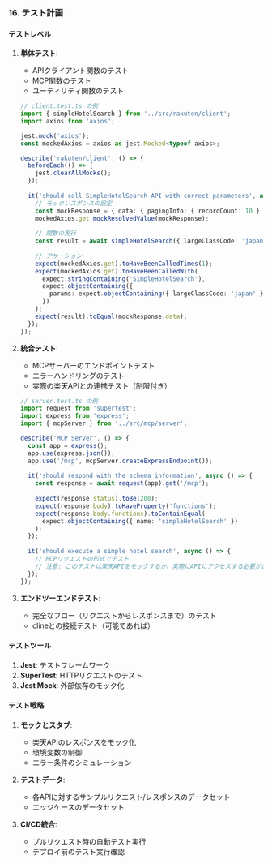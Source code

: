 ### 16. テスト計画

#### テストレベル

1. **単体テスト**:
   - APIクライアント関数のテスト
   - MCP関数のテスト
   - ユーティリティ関数のテスト
   
   ```typescript
   // client.test.ts の例
   import { simpleHotelSearch } from '../src/rakuten/client';
   import axios from 'axios';
   
   jest.mock('axios');
   const mockedAxios = axios as jest.Mocked<typeof axios>;
   
   describe('rakuten/client', () => {
     beforeEach(() => {
       jest.clearAllMocks();
     });
     
     it('should call SimpleHotelSearch API with correct parameters', async () => {
       // モックレスポンスの設定
       const mockResponse = { data: { pagingInfo: { recordCount: 10 } } };
       mockedAxios.get.mockResolvedValue(mockResponse);
       
       // 関数の実行
       const result = await simpleHotelSearch({ largeClassCode: 'japan' });
       
       // アサーション
       expect(mockedAxios.get).toHaveBeenCalledTimes(1);
       expect(mockedAxios.get).toHaveBeenCalledWith(
         expect.stringContaining('SimpleHotelSearch'),
         expect.objectContaining({
           params: expect.objectContaining({ largeClassCode: 'japan' })
         })
       );
       expect(result).toEqual(mockResponse.data);
     });
   });
   ```

2. **統合テスト**:
   - MCPサーバーのエンドポイントテスト
   - エラーハンドリングのテスト
   - 実際の楽天APIとの連携テスト（制限付き）
   
   ```typescript
   // server.test.ts の例
   import request from 'supertest';
   import express from 'express';
   import { mcpServer } from '../src/mcp/server';
   
   describe('MCP Server', () => {
     const app = express();
     app.use(express.json());
     app.use('/mcp', mcpServer.createExpressEndpoint());
     
     it('should respond with the schema information', async () => {
       const response = await request(app).get('/mcp');
       
       expect(response.status).toBe(200);
       expect(response.body).toHaveProperty('functions');
       expect(response.body.functions).toContainEqual(
         expect.objectContaining({ name: 'simpleHotelSearch' })
       );
     });
     
     it('should execute a simple hotel search', async () => {
       // MCPリクエストの形式でテスト
       // 注意: このテストは楽天APIをモックするか、実際にAPIにアクセスする必要があります
     });
   });
   ```

3. **エンドツーエンドテスト**:
   - 完全なフロー（リクエストからレスポンスまで）のテスト
   - clineとの接続テスト（可能であれば）

#### テストツール

1. **Jest**: テストフレームワーク
2. **SuperTest**: HTTPリクエストのテスト
3. **Jest Mock**: 外部依存のモック化

#### テスト戦略

1. **モックとスタブ**:
   - 楽天APIのレスポンスをモック化
   - 環境変数の制御
   - エラー条件のシミュレーション

2. **テストデータ**:
   - 各APIに対するサンプルリクエスト/レスポンスのデータセット
   - エッジケースのデータセット

3. **CI/CD統合**:
   - プルリクエスト時の自動テスト実行
   - デプロイ前のテスト実行確認